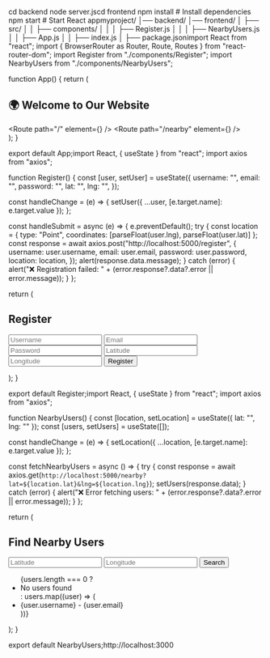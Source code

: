 cd backend
node server.jscd frontend
npm install  # Install dependencies
npm start    # Start React appmyproject/
│── backend/
│── frontend/
│   ├── src/
│   │   ├── components/
│   │   │   ├── Register.js
│   │   │   ├── NearbyUsers.js
│   │   ├── App.js
│   │   ├── index.js
│   ├── package.jsonimport React from "react";
import { BrowserRouter as Router, Route, Routes } from "react-router-dom";
import Register from "./components/Register";
import NearbyUsers from "./components/NearbyUsers";

function App() {
  return (
    <Router>
      <div>
        <h2>🌍 Welcome to Our Website</h2>
        <Routes>
          <Route path="/" element={<Register />} />
          <Route path="/nearby" element={<NearbyUsers />} />
        </Routes>
      </div>
    </Router>
  );
}

export default App;import React, { useState } from "react";
import axios from "axios";

function Register() {
  const [user, setUser] = useState({
    username: "",
    email: "",
    password: "",
    lat: "",
    lng: "",
  });

  const handleChange = (e) => {
    setUser({ ...user, [e.target.name]: e.target.value });
  };

  const handleSubmit = async (e) => {
    e.preventDefault();
    try {
      const location = { type: "Point", coordinates: [parseFloat(user.lng), parseFloat(user.lat)] };
      const response = await axios.post("http://localhost:5000/register", {
        username: user.username,
        email: user.email,
        password: user.password,
        location: location,
      });
      alert(response.data.message);
    } catch (error) {
      alert("❌ Registration failed: " + (error.response?.data?.error || error.message));
    }
  };

  return (
    <div>
      <h2>Register</h2>
      <form onSubmit={handleSubmit}>
        <input type="text" name="username" placeholder="Username" onChange={handleChange} required />
        <input type="email" name="email" placeholder="Email" onChange={handleChange} required />
        <input type="password" name="password" placeholder="Password" onChange={handleChange} required />
        <input type="text" name="lat" placeholder="Latitude" onChange={handleChange} required />
        <input type="text" name="lng" placeholder="Longitude" onChange={handleChange} required />
        <button type="submit">Register</button>
      </form>
    </div>
  );
}

export default Register;import React, { useState } from "react";
import axios from "axios";

function NearbyUsers() {
  const [location, setLocation] = useState({ lat: "", lng: "" });
  const [users, setUsers] = useState([]);

  const handleChange = (e) => {
    setLocation({ ...location, [e.target.name]: e.target.value });
  };

  const fetchNearbyUsers = async () => {
    try {
      const response = await axios.get(`http://localhost:5000/nearby?lat=${location.lat}&lng=${location.lng}`);
      setUsers(response.data);
    } catch (error) {
      alert("❌ Error fetching users: " + (error.response?.data?.error || error.message));
    }
  };

  return (
    <div>
      <h2>Find Nearby Users</h2>
      <input type="text" name="lat" placeholder="Latitude" onChange={handleChange} required />
      <input type="text" name="lng" placeholder="Longitude" onChange={handleChange} required />
      <button onClick={fetchNearbyUsers}>Search</button>
      <ul>
        {users.length === 0 ? <li>No users found</li> : users.map((user) => (
          <li key={user._id}>{user.username} - {user.email}</li>
        ))}
      </ul>
    </div>
  );
}

export default NearbyUsers;http://localhost:3000
